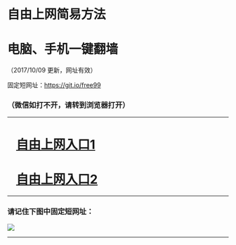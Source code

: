 ﻿# 自由上网简易方法

# 电脑、手机一键翻墙

（2017/10/09 更新，网址有效）

固定短网址：https://git.io/free99

### （微信如打不开，请转到浏览器打开）


***





# &nbsp;&nbsp; <a href="http://ft2740311068.fwq-tz-1001.info/fwqtz01.html?t=10090012887 " target="_blank">自由上网入口1</a>
# &nbsp;&nbsp; <a href="http://ft2822225184.fwq-tz-1002.info/fwqtz02.html?t=100900111128 " target="_blank">自由上网入口2</a>
***

### 请记住下图中固定短网址：

<img src="https://s3-us-west-2.amazonaws.com/fwq-1001/yjfq-20170905okok.png" /> 


***

